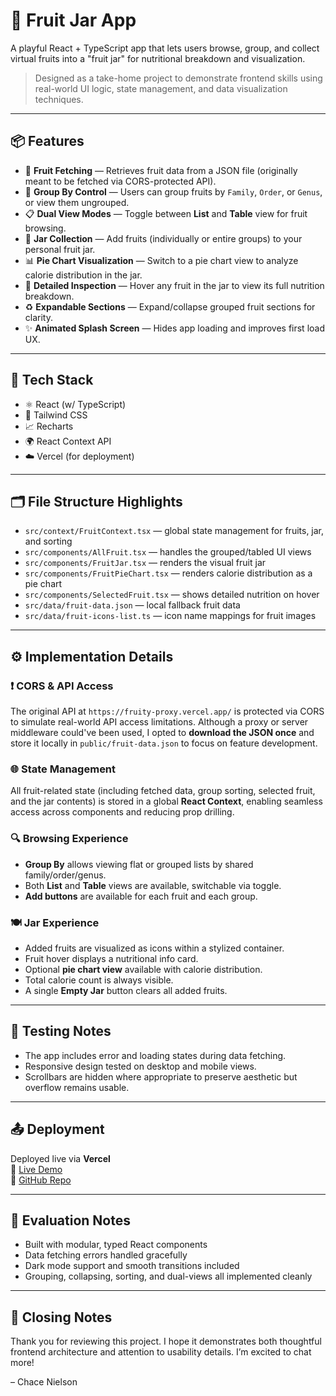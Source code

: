 # 🥭 Fruit Jar App

A playful React + TypeScript app that lets users browse, group, and collect virtual fruits into a "fruit jar" for nutritional breakdown and visualization.

> Designed as a take-home project to demonstrate frontend skills using real-world UI logic, state management, and data visualization techniques.

---

## 📦 Features

- 🍇 **Fruit Fetching** — Retrieves fruit data from a JSON file (originally meant to be fetched via CORS-protected API).
- 🧮 **Group By Control** — Users can group fruits by `Family`, `Order`, or `Genus`, or view them ungrouped.
- 📋 **Dual View Modes** — Toggle between **List** and **Table** view for fruit browsing.
- 🫙 **Jar Collection** — Add fruits (individually or entire groups) to your personal fruit jar.
- 📊 **Pie Chart Visualization** — Switch to a pie chart view to analyze calorie distribution in the jar.
- 🧠 **Detailed Inspection** — Hover any fruit in the jar to view its full nutrition breakdown.
- ♻️ **Expandable Sections** — Expand/collapse grouped fruit sections for clarity.
- ✨ **Animated Splash Screen** — Hides app loading and improves first load UX.

---

## 🚀 Tech Stack

- ⚛️ React (w/ TypeScript)
- 🎨 Tailwind CSS
- 📈 Recharts
- 🌍 React Context API
- ☁️ Vercel (for deployment)

---

## 🗂️ File Structure Highlights

- `src/context/FruitContext.tsx` — global state management for fruits, jar, and sorting
- `src/components/AllFruit.tsx` — handles the grouped/tabled UI views
- `src/components/FruitJar.tsx` — renders the visual fruit jar
- `src/components/FruitPieChart.tsx` — renders calorie distribution as a pie chart
- `src/components/SelectedFruit.tsx` — shows detailed nutrition on hover
- `src/data/fruit-data.json` — local fallback fruit data
- `src/data/fruit-icons-list.ts` — icon name mappings for fruit images

---

## ⚙️ Implementation Details

### ❗ CORS & API Access

The original API at `https://fruity-proxy.vercel.app/` is protected via CORS to simulate real-world API access limitations. Although a proxy or server middleware could've been used, I opted to **download the JSON once** and store it locally in `public/fruit-data.json` to focus on feature development.

### 🌐 State Management

All fruit-related state (including fetched data, group sorting, selected fruit, and the jar contents) is stored in a global **React Context**, enabling seamless access across components and reducing prop drilling.

### 🔍 Browsing Experience

- **Group By** allows viewing flat or grouped lists by shared family/order/genus.
- Both **List** and **Table** views are available, switchable via toggle.
- **Add buttons** are available for each fruit and each group.

### 🍽️ Jar Experience

- Added fruits are visualized as icons within a stylized container.
- Fruit hover displays a nutritional info card.
- Optional **pie chart view** available with calorie distribution.
- Total calorie count is always visible.
- A single **Empty Jar** button clears all added fruits.

---

## 🧪 Testing Notes

- The app includes error and loading states during data fetching.
- Responsive design tested on desktop and mobile views.
- Scrollbars are hidden where appropriate to preserve aesthetic but overflow remains usable.

---

## 📤 Deployment

Deployed live via **Vercel**  
🔗 [Live Demo](#)  
📁 [GitHub Repo](#)

---

## 🧠 Evaluation Notes

- Built with modular, typed React components
- Data fetching errors handled gracefully
- Dark mode support and smooth transitions included
- Grouping, collapsing, sorting, and dual-views all implemented cleanly

---

## 👋 Closing Notes

Thank you for reviewing this project. I hope it demonstrates both thoughtful frontend architecture and attention to usability details. I’m excited to chat more!

– Chace Nielson
